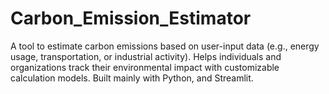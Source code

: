 # Carbon_Emission_Estimator
A tool to estimate carbon emissions based on user-input data (e.g., energy usage, transportation, or industrial activity). Helps individuals and organizations track their environmental impact with customizable calculation models. Built mainly with Python, and Streamlit.

